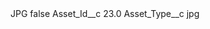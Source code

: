 <?xml version="1.0" encoding="UTF-8"?>
<CustomMetadata xmlns="http://soap.sforce.com/2006/04/metadata" xmlns:xsi="http://www.w3.org/2001/XMLSchema-instance" xmlns:xsd="http://www.w3.org/2001/XMLSchema">
    <label>JPG</label>
    <protected>false</protected>
    <values>
        <field>Asset_Id__c</field>
        <value xsi:type="xsd:double">23.0</value>
    </values>
    <values>
        <field>Asset_Type__c</field>
        <value xsi:type="xsd:string">jpg</value>
    </values>
</CustomMetadata>
